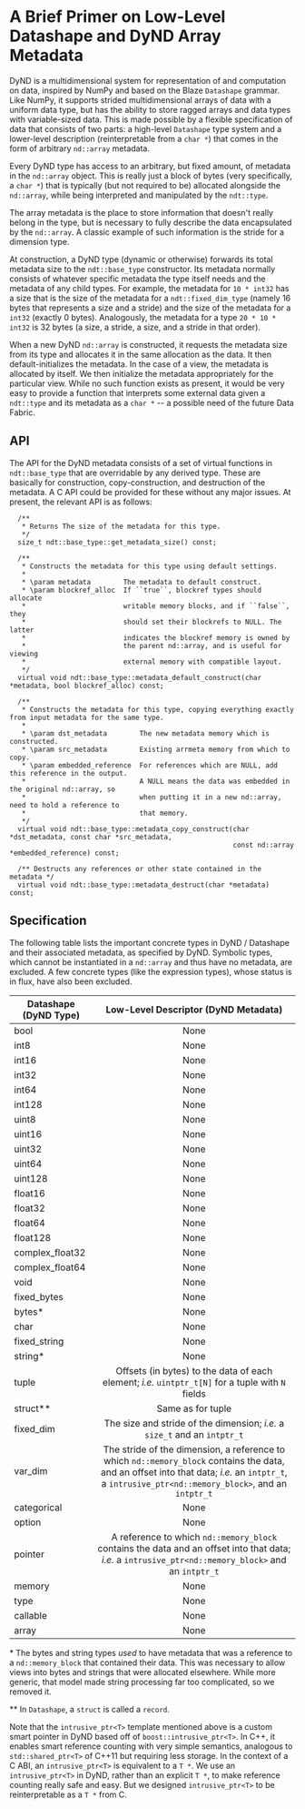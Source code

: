 A Brief Primer on Low-Level Datashape and DyND Array Metadata
=============================================================

DyND is a multidimensional system for representation of and computation on data, inspired
by NumPy and based on the Blaze `Datashape` grammar. Like NumPy,
it supports strided multidimensional arrays of data with a uniform data type,
but has the ability to store ragged arrays and data types with variable-sized data.
This is made possible by a flexible specification of data that consists of
two parts: a high-level `Datashape` type system and a lower-level description
(reinterpretable from a `char *`) that comes in the form of arbitrary `nd::array` metadata.

Every DyND type has access to an arbitrary, but fixed amount, of metadata in the `nd::array` object.
This is really just a block of bytes (very specifically, a `char *`) that is typically (but not required to be) allocated alongside the `nd::array`, while being interpreted and manipulated by the `ndt::type`.

The array metadata is the place to store information that doesn't really belong in the type, but is necessary to fully describe the data encapsulated by the `nd::array`. A classic example of such information is the stride for a dimension type.

At construction, a DyND type (dynamic or otherwise) forwards its total metadata size to the `ndt::base_type` constructor. Its metadata normally consists of whatever specific metadata the type itself needs and the metadata of any child types. For example, the metadata for `10 * int32` has a size that is the size of the metadata for a `ndt::fixed_dim_type` (namely 16 bytes that represents a size and a stride) and the size of the
metadata for a `int32` (exactly 0 bytes). Analogously, the metadata for a type `20 * 10 * int32` is 32 bytes (a size, a stride, a size, and a stride in that order).

When a new DyND `nd::array` is constructed, it requests the metadata size from its type and allocates it
in the same allocation as the data. It then default-initializes the metadata. In the case of a view, the metadata is allocated by itself. We then initialize the metadata appropriately for the particular view. While no such function exists as present, it would be very easy to provide a function that interprets some external data given a `ndt::type` and its metadata as a  `char *` -- a possible need of the future Data Fabric.

API
---

The API for the DyND metadata consists of a set of virtual functions in `ndt::base_type` that are overridable
by any derived type. These are basically for construction, copy-construction, and destruction of the metadata.
A C API could be provided for these without any major issues. At present, the relevant API is as follows:

```
  /**
   * Returns The size of the metadata for this type.
   */
  size_t ndt::base_type::get_metadata_size() const;

  /**
   * Constructs the metadata for this type using default settings.
   *
   * \param metadata        The metadata to default construct.
   * \param blockref_alloc  If ``true``, blockref types should allocate
   *                        writable memory blocks, and if ``false``, they
   *                        should set their blockrefs to NULL. The latter
   *                        indicates the blockref memory is owned by
   *                        the parent nd::array, and is useful for viewing
   *                        external memory with compatible layout.
   */
  virtual void ndt::base_type::metadata_default_construct(char *metadata, bool blockref_alloc) const;

  /**
   * Constructs the metadata for this type, copying everything exactly from input metadata for the same type.
   *
   * \param dst_metadata        The new metadata memory which is constructed.
   * \param src_metadata        Existing arrmeta memory from which to copy.
   * \param embedded_reference  For references which are NULL, add this reference in the output.
   *                            A NULL means the data was embedded in the original nd::array, so
   *                            when putting it in a new nd::array, need to hold a reference to
   *                            that memory.
   */
  virtual void ndt::base_type::metadata_copy_construct(char *dst_metadata, const char *src_metadata,
                                                       const nd::array *embedded_reference) const;

  /** Destructs any references or other state contained in the metadata */
  virtual void ndt::base_type::metadata_destruct(char *metadata) const;
```

Specification
-------------

The following table lists the important concrete types in DyND / Datashape and their
associated metadata, as specified by DyND. Symbolic types, which cannot be instantiated
in a `nd::array` and thus have no metadata, are excluded. A few concrete types
(like the expression types), whose status is in flux, have also been excluded.


| Datashape (DyND Type) | Low-Level Descriptor (DyND Metadata)
| --------------------- |:------------------------------------------------------:|
| bool                  | None
| int8                  | None
| int16                 | None
| int32                 | None
| int64                 | None
| int128                | None
| uint8                 | None
| uint16                | None
| uint32                | None
| uint64                | None
| uint128               | None
| float16               | None
| float32               | None
| float64               | None
| float128              | None
| complex_float32       | None
| complex_float64       | None
| void                  | None
| fixed_bytes           | None
| bytes*                | None
| char                  | None
| fixed_string          | None
| string*               | None
| tuple                 | Offsets (in bytes) to the data of each element; *i.e.* `uintptr_t[N]` for a tuple with `N` fields
| struct**              | Same as for tuple
| fixed_dim             | The size and stride of the dimension; *i.e.* a `size_t` and an `intptr_t`
| var_dim               | The stride of the dimension, a reference to which `nd::memory_block` contains the data, and an offset into that data; *i.e.* an `intptr_t`, a `intrusive_ptr<nd::memory_block>`, and an `intptr_t`
| categorical           | None
| option                | None
| pointer               | A reference to which `nd::memory_block` contains the data and an offset into that data; *i.e.* a `intrusive_ptr<nd::memory_block>` and an `intptr_t`
| memory                | None
| type                  | None
| callable              | None
| array                 | None

\* The bytes and string types *used* to have metadata that was a reference to a `nd::memory_block` that contained their data. This was necessary to allow views into bytes and strings that were allocated elsewhere. While more generic, that model made string processing far too complicated, so we removed it.

\*\* In `Datashape`, a `struct` is called a `record`.

Note that the `intrusive_ptr<T>` template mentioned above is a custom smart pointer in DyND based off of `boost::intrusive_ptr<T>`. In C++, it enables smart reference counting with very simple semantics, analogous to `std::shared_ptr<T>` of C++11 but requiring less storage. In the context of a C ABI, an `intrusive_ptr<T>` is equivalent to a `T *`. We use an `intrusive_ptr<T>` in DyND, rather than an explicit `T *`, to make reference counting really safe and easy. But we designed `intrusive_ptr<T>` to be reinterpretable as a `T *` from C.
